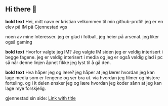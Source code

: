 ## Hi there 👋
**bold text** Hei, mitt navn er kristian
velkommen til min github-profil! jeg er en elev på IM på Gjennestad vgs

noen av mine Interesser. jeg er glad i fotball, jeg heier på arsenal. jeg liker også gaming

**bold text** Hvorfor valgte jeg IM?
Jeg valgte IM siden jeg er veldig interisert i begge fagene. jeg er veldig interisert i media og jeg er også veldig glad i pc så når denne linjen åpnet fikke jeg lyst til å gå den.

**bold text** Hva håper jeg og lære?
jeg håper at jeg lærer hvordan jeg kan lage media som er fengene og ser bra ut. via hvordan jeg filmer og histore forteling. og i it delen ønsker jeg og lære hvordan jeg koder sånn at jeg kan lage mye forskjelig.

gjennestad sin side: [Link with title](https://www.gjennestadvgs.no "Gjennestadvgs")
